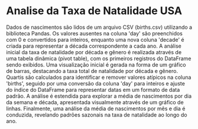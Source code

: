 # Analise da Taxa de Natalidade USA 


Dados de nascimentos são lidos de um arquivo CSV (births.csv) utilizando a biblioteca Pandas. Os valores ausentes na coluna 'day' são preenchidos com 0 e convertidos para inteiros, enquanto uma nova coluna 'decade' é criada para representar a década correspondente a cada ano. A análise inicial da taxa de natalidade por década e gênero é realizada através de uma tabela dinâmica (pivot table), com os primeiros registros do DataFrame sendo exibidos. Uma visualização inicial é gerada na forma de um gráfico de barras, destacando a taxa total de natalidade por década e gênero. Quartis são calculados para identificar e remover valores atípicos na coluna 'births', seguido por uma conversão da coluna 'day' para inteiros e ajuste do índice do DataFrame para representar datas em um formato de data padrão. A análise é estendida para explorar a média de nascimentos por dia da semana e década, apresentada visualmente através de um gráfico de linhas. Finalmente, uma análise da média de nascimentos por mês e dia é conduzida, revelando padrões sazonais na taxa de natalidade ao longo do ano.
